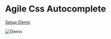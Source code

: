# Agile Css Autocomplete

[Setup Demo](https://github.com/hunghg255/agile-css-atomic)

![Demo](https://res.cloudinary.com/hunghg255/image/upload/v1682195790/Screenshot_2023-04-23_at_03.34.43_rxcy1r.png)
